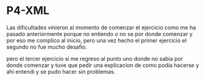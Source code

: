 # P4-XML
Las dificultades vinieron al momento de comenzar el ejercicio como me ha pasado anteriormente porque no entiendo o no se por donde comenzar
y por eso me complico al inicio, pero una vez hecho el primer ejercicio el segundo no fue mucho desafio.

pero el tercer ejercicio si me regreso al punto uno donde no sabia por donde comenzar y tuve que pedir una explicacion 
de como podia hacerse y ahi entendi y se pudo hacer sin problemas.
